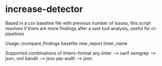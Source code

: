 # increase-detector
Based in a csv baseline file with previous number of issues, this script resolves if there are more findings after a sast tool analysis, useful for ci-pipelines

Usage:./compare_findings basefile new_report linter_name

Supported combinations of linters-format
any linter --> sarif
semgrep --> json, xml
bandit --> json
pip-audit --> json
